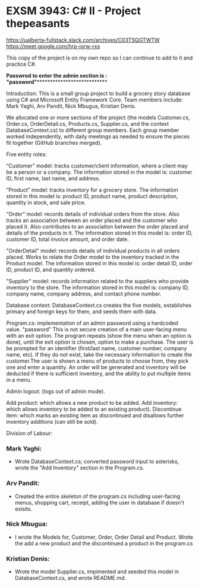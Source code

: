 # EXSM 3943: C# II - Project thepeasants
 https://ualberta-fullstack.slack.com/archives/C03TSQGTWTW https://meet.google.com/hrp-iorw-rxs

 This copy of the project is on my own repo so I can continue to add to it and practice C#.

******Passwrod to enter the admin section is : "password"*********************************

Introduction: This is a small group project to build a grocery story database using C# and Microsoft Entity Framework Core. Team members include: Mark Yaghi, Arv Pandit, Nick Mbugua, Kristian Denis.

We allocated one or more sections of the project (the models Customer.cs, Order.cs, OrderDetail.cs, Products.cs, Supplier.cs, and the context DatabaseContext.cs) to different group members. Each group member worked independently, with daily meetings as needed to ensure the pieces fit together (GitHub branches merged).

Five entity roles:

“Customer” model: tracks customer/client information, where a client may be a person or a company. The information stored in the model is: customer ID, first name, last name, and address.

“Product” model: tracks inventory for a grocery store. The information stored in this model is: product ID, product name, product description, quantity in stock, and sale price.

“Order” model: records details of individual orders from the store. Also tracks an association between an order placed and the customer who placed it. Also contributes to an association between the order placed and details of the products in it. The information stored in this model is: order ID, customer ID, total invoice amount, and order date.

"OrderDetail" model: records details of individual products in all orders placed. Works to relate the Order model to the inventory tracked in the Product model. The information stored in this model is: order detail ID, order ID, product ID, and quantity ordered.

"Supplier" model: records information related to the suppliers who provide inventory to the store. The information stored in this model is: company ID, company name, company address, and contact phone number.

Database context: DatabaseContext.cs creates the five models, establishes primary and foreign keys for them, and seeds them with data.

Program.cs: implementation of an admin password using a hardcoded value. "password" This is not secure creation of a main user-facing menu with an exit option. The program repeats (show the menu when an option is done), until the exit option is chosen, option to make a purchase. The user is be prompted for an identifier (first/last name, customer number, company name, etc). If they do not exist, take the necessary information to create the customer.The user is shown a menu of products to choose from, they pick one and enter a quantity. An order will be generated and inventory will be deducted if there is sufficient inventory, and the ability to put multiple items in a menu.

Admin logout: (logs out of admin mode).

Add product: which allows a new product to be added. Add inventory: which allows inventory to be added to an existing product). Discontinue item: which marks an existing item as discontinued and disallows further inventory additions (can still be sold).

Division of Labour:

### Mark Yaghi:
* Wrote DatabaseContext.cs; converted password input to asterisks, wrote the "Add Inventory" section in the Program.cs.

### Arv Pandit:
* Created the entire skeleton of the program.cs including user-facing menus, shopping cart, receipt, adding the user in database if doesn't exisits.  

### Nick Mbugua:
* I wrote the Models for, Customer, Order, Order Detail and Product. Wrote the add a new product and the discontinued a product in the program.cs

### Kristian Denis:
* Wrote the model Supplier.cs, impimented and seeded this model in DatabaseContext.cs, and wrote README.md.